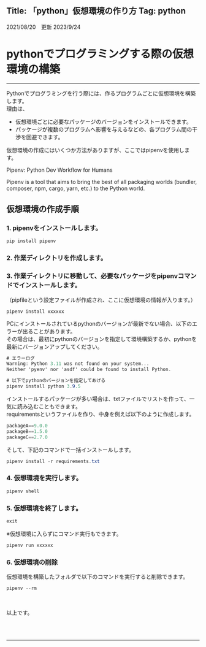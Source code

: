 ﻿Title: 「python」仮想環境の作り方
Tag: python
---

2021/08/20　更新 2023/9/24

# pythonでプログラミングする際の仮想環境の構築

---

Pythonでプログラミングを行う際には、作るプログラムごとに仮想環境を構築します。  
理由は、

- 仮想環境ごとに必要なパッケージのバージョンをインストールできます。 
- パッケージが複数のプログラムへ影響を与えるなどの、各プログラム間の干渉を回避できます。


仮想環境の作成にはいくつか方法がありますが、ここではpipenvを使用します。  

<a href="https://pipenv.pypa.io/en/latest/" style="text-decoration: none;">
  <div class="link-box">
    <div class="img-box">
      <div style="background-image: url('https://pipenv.pypa.io/en/latest/_static/pipenv.png');">
      </div>
    </div>
    <div class="text-box">
      <p class="title">Pipenv: Python Dev Workflow for Humans</p>
      <p class="description">Pipenv is a tool that aims to bring the best of all packaging worlds (bundler, composer, npm, cargo, yarn, etc.) to the Python world.</p>
    </div>
  </div>
</a>


## 仮想環境の作成手順
### 1. pipenvをインストールします。

```C#
pip install pipenv
```

### 2. 作業ディレクトリを作成します。

### 3. 作業ディレクトリに移動して、必要なパッケージをpipenvコマンドでインストールします。  
（pipfileという設定ファイルが作成され、ここに仮想環境の情報が入ります。）

```shell
pipenv install xxxxxx
```

PCにインストールされているpythonのバージョンが最新でない場合、以下のエラーが出ることがあります。  
その場合は、最初にpythonのバージョンを指定して環境構築するか、pythonを最新にバージョンアップしてください。  

```C#
# エラーログ
Warning: Python 3.11 was not found on your system...
Neither 'pyenv' nor 'asdf' could be found to install Python.

# 以下でpythonのバージョンを指定してあげる
pipenv install python 3.9.5
```

インストールするパッケージが多い場合は、txtファイルでリストを作って、一気に読み込むこともできます。  
requirementsというファイルを作り、中身を例えば以下のように作成します。  

```php
packageA==9.0.0
packageB==1.5.0
packageC==2.7.0
```


そして、下記のコマンドで一括インストールします。

```C#
pipenv install -r requirements.txt
```

### 4. 仮想環境を実行します。

```C#
pipenv shell
```

### 5. 仮想環境を終了します。
```C#
exit
```

※仮想環境に入らずにコマンド実行もできます。
```C#
pipenv run xxxxxx
```

### 6. 仮想環境の削除

仮想環境を構築したフォルダで以下のコマンドを実行すると削除できます。  

```C#
pipenv --rm
```

<br>

以上です。

<br>
<br>

---
